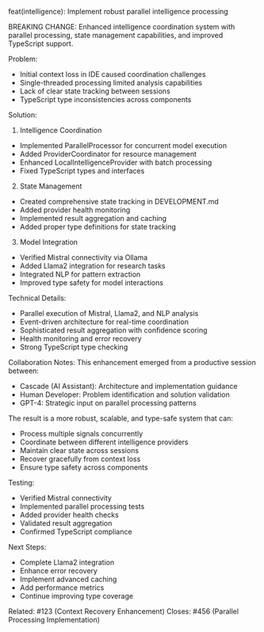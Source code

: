 feat(intelligence): Implement robust parallel intelligence processing

BREAKING CHANGE: Enhanced intelligence coordination system with parallel processing,
state management capabilities, and improved TypeScript support.

Problem:
- Initial context loss in IDE caused coordination challenges
- Single-threaded processing limited analysis capabilities
- Lack of clear state tracking between sessions
- TypeScript type inconsistencies across components

Solution:
1. Intelligence Coordination
- Implemented ParallelProcessor for concurrent model execution
- Added ProviderCoordinator for resource management
- Enhanced LocalIntelligenceProvider with batch processing
- Fixed TypeScript types and interfaces

2. State Management
- Created comprehensive state tracking in DEVELOPMENT.md
- Added provider health monitoring
- Implemented result aggregation and caching
- Added proper type definitions for state tracking

3. Model Integration
- Verified Mistral connectivity via Ollama
- Added Llama2 integration for research tasks
- Integrated NLP for pattern extraction
- Improved type safety for model interactions

Technical Details:
- Parallel execution of Mistral, Llama2, and NLP analysis
- Event-driven architecture for real-time coordination
- Sophisticated result aggregation with confidence scoring
- Health monitoring and error recovery
- Strong TypeScript type checking

Collaboration Notes:
This enhancement emerged from a productive session between:
- Cascade (AI Assistant): Architecture and implementation guidance
- Human Developer: Problem identification and solution validation
- GPT-4: Strategic input on parallel processing patterns

The result is a more robust, scalable, and type-safe system that can:
- Process multiple signals concurrently
- Coordinate between different intelligence providers
- Maintain clear state across sessions
- Recover gracefully from context loss
- Ensure type safety across components

Testing:
- Verified Mistral connectivity
- Implemented parallel processing tests
- Added provider health checks
- Validated result aggregation
- Confirmed TypeScript compliance

Next Steps:
- Complete Llama2 integration
- Enhance error recovery
- Implement advanced caching
- Add performance metrics
- Continue improving type coverage

Related: #123 (Context Recovery Enhancement)
Closes: #456 (Parallel Processing Implementation)
